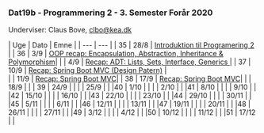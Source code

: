 ### Dat19b - Programmering 2 - 3. Semester Forår 2020
Underviser: Claus Bove, clbo@kea.dk


| Uge | Dato | Emne | 
| --- | --- |
| 35    | 28/8 	| [Introduktion til Programering 2](w35_intro.md) | 
| 36  	| 3/9	| [OOP recap: Encapsulation, Abstraction, Inheritance & Polymorphism](w36_recap_oop.md)|
|     	| 4/9 	| [Recap: ADT: Lists, Sets, Interface, Generics ](w36_recap_adt_datastr_interf_gen.md)| 
| 37  	| 10/9 	| [Recap: Spring Boot MVC (Design Patern)](w37_recap_mvc_dp.md) |  
|	| 11/9 	| [Recap: Spring Boot MVC](w37_recap_mvc.md)|
| 38 	| 17/9 	| [Recap: Spring Boot MVC](w38_recap_mvc.md)|
|  	| 18/9 	| | 
| 39 	| 24/9 	| |
|  	| 25/9 	| |
|40  	| 1/10 	| |
|  	| 2/10 	| | 
|41  	| 8/10 	| |
|  	| 9/10 	| | 
|42  	| 15/10 | |
|  	| 16/10 | |
|43	| 22/10	|	|
|	| 23/10	|	|
|44	| 29/10	|	|
|	| 30/11	|	|
|45	| 5/11	|	|
|	| 6/11	|	|
|46	| 12/11	|	|
| 	| 13/11	|	|
|47	| 19/11	|	|
|	| 20/11	|	|
|48	| 26/11 | 	|
| 	| 27/11	|	|
|49	| 3/12 	| 	|
| 	| 4/12	|	|
|50	| 10/12 | 	|
| 	| 11/12	|	|
|51	| 17/12 | 	|




<script>  
var dates = [{week : 5, date : '5/2 - 2016'}, {week : 6, date : '12/2 - 2016'}, {week : 7, date : '<b>15/2 - 2016</b>'}, {week : 7, date : '<b>18/2 - 2016</b>'}, {week : 8, date : '26/2 - 2016'}, {week : 9, date : '4/3 - 2016'}, {week : 10, date : '11/3 - 2016'}, {week : 11, date : '18/3 - 2016'}, {week : 12, date : '25/3 - 2016'}, {week : 13, date : '1/4 - 2016'}, {week : 14, date : '8/4 - 2016'}, {week : 15, date : '15/4 - 2016'}, {week : 16, date : '22/4 - 2016'}, {week : 17, date : '29/4 - 2016'}, {week : 18, date : '6/5 - 2016'}, {week : 19, date : '13/5 - 2016'},{week : 20, date :  '20/5 - 2016'}];
var table = document.getElementsByTagName("table");  
console.log(table);
var tbody = table.getElementsByTagName("tbody")
var rows = tbody.getElementsByTagName("tr");  
console.log(rows)
for(i = 1; i < rows.length; i++){  
  var tds = rows[i].getElementsByTagName("td"); 
  tds[0].innerHTML= dates[i-1].week;
  tds[1].innerHTML= dates[i-1].date;
}
</script>
